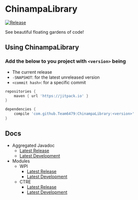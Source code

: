 # ChinampaLibrary

[![Release](https://jitpack.io/v/Team6479/ChinampaLibrary.svg)](https://jitpack.io/#Team6479/ChinampaLibrary)

See beautiful floating gardens of code!

## Using ChinampaLibrary

### Add the below to you project with `<version>` being

* The current release
* `-SNAPSHOT`: for the latest unreleased version
* `<commit hash>`: for a specific commit

```groovy
repositories {
    maven { url 'https://jitpack.io' }
}

dependencies {
    compile 'com.github.Team6479:ChinampaLibrary:<version>'
}
```

## Docs

* Aggregated Javadoc
  * [Latest Release](https://javadoc.jitpack.io/com/github/Team6479/ChinampaLibrary/ChinampaLibrary/latest/javadoc/)
  * [Latest Development](https://javadoc.jitpack.io/com/github/Team6479/ChinampaLibrary/ChinampaLibrary/master-SNAPSHOT/javadoc/)
* Modules
  * WPI
    * [Latest Release](https://javadoc.jitpack.io/com/github/Team6479/ChinampaLibrary/wpi/latest/javadoc/)
    * [Latest Development](https://javadoc.jitpack.io/com/github/Team6479/ChinampaLibrary/wpi/master-SNAPSHOT/javadoc/)
  * CTRE
    * [Latest Release](https://javadoc.jitpack.io/com/github/Team6479/ChinampaLibrary/ctre/latest/javadoc/)
    * [Latest Development](https://javadoc.jitpack.io/com/github/Team6479/ChinampaLibrary/ctre/master-SNAPSHOT/javadoc/)
